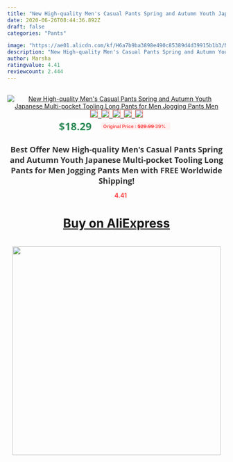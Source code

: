 ```yaml
---
title: "New High-quality Men's Casual Pants Spring and Autumn Youth Japanese Multi-pocket Tooling Long Pants for Men Jogging Pants Men"
date: 2020-06-26T08:44:36.892Z
draft: false
categories: "Pants"

image: "https://ae01.alicdn.com/kf/H6a7b9ba3898e490c85389d4d39915b1b3/New-High-quality-Men-s-Casual-Pants-Spring-and-Autumn-Youth-Japanese-Multi-pocket-Tooling-Long.jpg"
description: "New High-quality Men's Casual Pants Spring and Autumn Youth Japanese Multi-pocket Tooling Long Pants for Men Jogging Pants Men"
author: Marsha
ratingvalue: 4.41
reviewcount: 2.444
---
```

<br>
<div style="text-align: center;">
<a href="https://s.click.aliexpress.com/e/_AoHMLj" target="_blank" rel="nofollow noopener noreferrer"><img alt="New High-quality Men's Casual Pants Spring and Autumn Youth Japanese Multi-pocket Tooling Long Pants for Men Jogging Pants Men" class="magnifier-image" src="https://ae01.alicdn.com/kf/H6a7b9ba3898e490c85389d4d39915b1b3/New-High-quality-Men-s-Casual-Pants-Spring-and-Autumn-Youth-Japanese-Multi-pocket-Tooling-Long.jpg_640x640.jpg">
<br>
<img style="border:1px solid salmon" src="https://ae01.alicdn.com/kf/H6a7b9ba3898e490c85389d4d39915b1b3/New-High-quality-Men-s-Casual-Pants-Spring-and-Autumn-Youth-Japanese-Multi-pocket-Tooling-Long.jpg_120x120.jpg">&nbsp;&nbsp;<img style="border:1px solid salmon" src="https://ae01.alicdn.com/kf/H80bcea0112d14a5cbc0e52063ff5c70dj/New-High-quality-Men-s-Casual-Pants-Spring-and-Autumn-Youth-Japanese-Multi-pocket-Tooling-Long.jpg_120x120.jpg">&nbsp;&nbsp;<img style="border:1px solid salmon" src="https://ae01.alicdn.com/kf/Hc2e2f4ea4fa4471aa8131df6c8eabaa3K/New-High-quality-Men-s-Casual-Pants-Spring-and-Autumn-Youth-Japanese-Multi-pocket-Tooling-Long.jpg_120x120.jpg">&nbsp;&nbsp;<img style="border:1px solid salmon" src="https://ae01.alicdn.com/kf/H4c610b725785445d80006428ecbc9106j/New-High-quality-Men-s-Casual-Pants-Spring-and-Autumn-Youth-Japanese-Multi-pocket-Tooling-Long.jpg_120x120.jpg">&nbsp;&nbsp;<img style="border:1px solid salmon" src="https://ae01.alicdn.com/kf/He1da919938f04d70b4d4664de041f112n/New-High-quality-Men-s-Casual-Pants-Spring-and-Autumn-Youth-Japanese-Multi-pocket-Tooling-Long.jpg_120x120.jpg"></a></div><br0>
<div style="text-align: center;"><span style="background-color: white; border: 0px; box-sizing: border-box; color: seagreen; display: inline-block; font-family: &quot;open sans&quot; , &quot;arial&quot; , &quot;helvetica&quot; , sans-serif , &quot;heiti&quot;; font-size: 24px; font-stretch: inherit; font-weight: 700; line-height: inherit; margin: 0px 10px 0px 0px; padding: 0px; vertical-align: middle;">$18.29 </span>
<span style="background: rgb(255 , 241 , 241); border-radius: 3px; border: 0px; box-sizing: border-box; color: #ff4747; display: inline-block; font-family: inherit; font-size: 12px; font-stretch: inherit; font-style: inherit; font-variant: inherit; font-weight: 600; line-height: inherit; margin: 0px; padding: 2px 5px; transform: scale(0.9); vertical-align: middle;">Original Price : <b style="text-decoration: line-through;">$29.99 </b> 39%&nbsp;&nbsp;</span></div>
<h1 style="color: #333333; display: inline-block; font-family: &quot;open sans&quot; , &quot;arial&quot; , &quot;helvetica&quot; , sans-serif , &quot;heiti&quot;; font-size: 18px; font-stretch: inherit; font-weight: 700; text-align: center;">Best Offer New High-quality Men's Casual Pants Spring and Autumn Youth Japanese Multi-pocket Tooling Long Pants for Men Jogging Pants Men with FREE Worldwide Shipping!</h1>
<div style="color: #ff4747; text-align: center;">
<img src="https://4.bp.blogspot.com/-M0ZcTcb-5uY/XleCXlxnR4I/AAAAAAAAAEc/OrjgMkXV1oMQFaCRZj5HQwOCBcu3w1FegCPcBGAYYCw/s1600/star.png" style="height: 15px;">&nbsp;<b>4.41</b></div>
<div class="button_cont" align="center"><a class="buynow_a" href="https://s.click.aliexpress.com/e/_AoHMLj" target="_blank" rel="nofollow noopener noreferrer"><H1>Buy on AliExpress</H1></a></div><br>
<div class="separator" style="clear: both; text-align: center;">
<img src="https://lh3.googleusercontent.com/-pTy5HemUv9M/XlePHvY0dAI/AAAAAAAAAE4/0nX5iRUoIWY8eMW9Dpxeirr157OZliDIgCLcBGAsYHQ/s1600/badge.gif" width="480">
</div>
